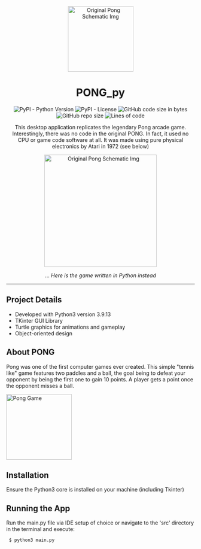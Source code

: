 <div align="center">

<img src="https://i.imgur.com/8l58nXx.png"
     alt="Original Pong Schematic Img"
     style="height: 175px; margin-top: 10px" />

# PONG_py

![PyPI - Python Version](https://img.shields.io/pypi/pyversions/p?style=plastic)
![PyPI - License](https://img.shields.io/pypi/l/Turtle?style=plastic)
![GitHub code size in bytes](https://img.shields.io/github/languages/code-size/grigsby9/PONG_py?style=plastic)
![GitHub repo size](https://img.shields.io/github/repo-size/grigsby9/PONG_py?style=plastic)
![Lines of code](https://img.shields.io/tokei/lines/github/grigsby9/PONG_py?style=plastic)

This desktop application replicates the legendary Pong arcade game. Interestingly, there was no code in the original PONG. In fact, it used no CPU or game code software at all. It was made using pure physical electronics by Atari in 1972 (see below)

<img src="https://i.redd.it/kxks306cu9y81.jpg"
     alt="Original Pong Schematic Img"
     style="height: 300px" />

... _Here is the game written in Python instead_

</div>

---

## Project Details

- Developed with Python3 version 3.9.13
- TKinter GUI Library
- Turtle graphics for animations and gameplay
- Object-oriented design

## About PONG

Pong was one of the first computer games ever created. This simple "tennis like" game features two paddles and a ball, the goal being to defeat your opponent by being the first one to gain 10 points. A player gets a point once the opponent misses a ball.

<img src="https://c.tenor.com/2gyJVMt_L6wAAAAC/pong-video-game.gif" height="175" alt="Pong Game" />

## Installation

Ensure the Python3 core is installed on your machine (including Tkinter)

## Running the App

Run the main.py file via IDE setup of choice or navigate to the 'src' directory in the terminal and execute:

```
 $ python3 main.py
```